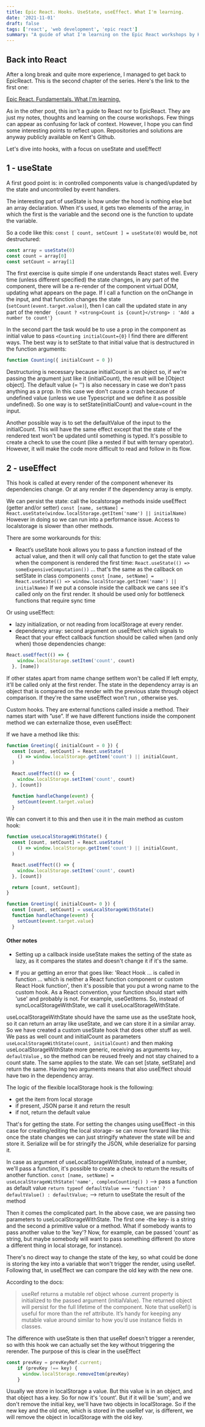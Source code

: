 ```yaml
---
title: Epic React. Hooks. UseState, useEffect. What I'm learning.
date: '2021-11-01'
draft: false
tags: ['react', 'web development', 'epic react']
summary: "A guide of what I'm learning on the Epic React workshops by Kent Dodds. This is the second one: useState + useEffect"
---
```


## Back into React

After a long break and quite more experience, I managed to get back to EpicReact. This is the second chapter of the series. Here's the link to the first one:

[Epic React. Fundamentals. What I'm learning.](https://buaiscia.github.io/blog/learning-on-epic-react-fundamentals)

As in the other post, this isn't a guide to React nor to EpicReact. They are just my notes, thoughts and learning on the course workshops. Few things can appear as confusing for lack of context. However, I hope you can find some interesting points to reflect upon. Repositories and solutions are anyway publicly available on Kent's Github.

Let's dive into hooks, with a focus on useState and useEffect!

## 1 - useState

A first good point is: in controlled components value is changed/updated by the state and uncontrolled by event handlers.

The interesting part of useState is how under the hood is nothing else but an array declaration. When it's used, it gets two elements of the array, in which the first is the variable and the second one is the function to update the variable.

So a code like this:
`const [ count, setCount ] = useState(0)`
would be, not destructured:

```javascript
const array = useState(0)
const count = array[0]
const setCount = array[1]
```

The first exercise is quite simple if one understands React states well. Every time (unless different specified) the state changes, in any part of the component, there will be a re-render of the component virtual DOM, updating what appears on the page.
If I call a function on the onChange in the input, and that function changes the state (`setCount(event.target.value)`), then I can call the updated state in any part of the render
` {count ? <strong>Count is {count}</strong> : 'Add a number to count'}`

In the second part the task would be to use a prop in the component as initial value to pass
`<Counting initialCount={0}`
I find there are different ways. The best way is to setState to that initial value that is destructured in the function arguments:

```javascript
function Counting({ initialCount = 0 })
```

Destructuring is necessary because initialCount is an object so, if we're passing the argument just like it (initialCount), the result will be [Object object].
The default value (= '') is also necessary in case we don't pass anything as a prop. In this case we don't cause a crash because of undefined value (unless we use Typescript and we define it as possible undefined).
So one way is to setState(initialCount) and value=count in the input.

Another possible way is to set the defaultValue of the input to the initialCount. This will have the same effect except that the state of the rendered text won't be updated until something is typed. It's possible to create a check to use the count (like a nested if but with ternary operator). However, it will make the code more difficult to read and follow in its flow.

## 2 - useEffect

This hook is called at every render of the component whenever its dependencies change. Or at any render if the dependency array is empty.

We can persist the state: call the localstorage methods inside useEffect (getter and/or setter) `const [name, setName] = React.useState(window.localStorage.getItem('name') || initialName)`
However in doing so we can run into a performance issue. Access to localstorage is slower than other methods.

There are some workarounds for this:

- React’s useState hook allows you to pass a function instead of the actual value, and then it will only call that function to get the state value when the component is rendered the first time: `React.useState(() => someExpensiveComputation())` ... that's the same as the callback on setState in class components
  `const [name, setName] = React.useState(() => window.localStorage.getItem('name') || initialName)`
  If we put a console inside the callback we cans see it's called only on the first render.
  It should be used only for bottleneck functions that require sync time

Or using useEffect: 

- lazy initialization, or not reading from localStorage at every render.
- dependency array: second argument on useEffect which signals to React that your effect callback function should be called when (and only when) those dependencies change:

```javascript
React.useEffect(() => {
    window.localStorage.setItem('count', count)
  }, [name])
```

If other states apart from name change setItem won't be called
If left empty, it'll be called only at the first render.
The state in the dependency array is an object that is compared on the render with the previous state through object comparison. If they're the same useEffect won't run , otherwise yes.

Custom hooks. They are external functions called inside a method. Their names start with ”use”.
If we have different functions inside the component method we can externalize those, even useEffect:

If we have a method like this:

```javascript
function Greeting({ initialCount = 0 }) {
  const [count, setCount] = React.useState(
    () => window.localStorage.getItem('count') || initialCount,
  )

  React.useEffect(() => {
    window.localStorage.setItem('count', count)
  }, [count])

  function handleChange(event) {
    setCount(event.target.value)
  }
```

We can convert it to this and then use it in the main method as custom hook:

```javascript
function useLocalStorageWithState() {
  const [count, setCount] = React.useState(
    () => window.localStorage.getItem('count') || initialCount,
  )

  React.useEffect(() => {
    window.localStorage.setItem('count', count)
  }, [count])

  return [count, setCount];
}

function Greeting({ initialCount= 0 }) {
  const [count, setCount] = useLocalStorageWithState()
  function handleChange(event) {
    setCount(event.target.value)
  }
```

#### Other notes

- Setting up a callback inside useState makes the setting of the state as lazy, as it compares the states and doesn't change it if it's the same.

- If you ar getting an error that goes like: 'React Hook ... is called in function ... which is neither a React function component or custom React Hook function', then it's possible that you put a wrong name to the custom hook.
As a React convention, your function should start with 'use' and probably is not. For example, useGetItems.
So, instead of syncLocalStorageWithState, we call it useLocalStorageWithState.

useLocalStorageWithState should have the same use as the useState hook, so it can return an array like useState, and we can store it in a similar array. So we have created a custom useState hook that does other stuff as well.
We pass as well count and initialCount as parameters `useLocalStorageWithState(count, initialCount)` and then making useLocalStorageWithState more generic, receiving as arguments `key, defaultValue` , so the method can be reused freely and not stay chained to a count state. The same applies to the state. We can set [state, setState] and return the same.
Having two arguments means that also useEffect should have two in the dependency array.

The logic of the flexible localStorage hook is the following:
  - get the item from local storage
  - if present, JSON parse it and return the result
  - if not, return the default value

That's for getting the state. For setting the changes using useEffect -in this case for creating/editing the local storage- se can move forward like this: once the state changes we can just stringify whatever the state will be and store it.
Serialize will be for stringify the JSON, while deserialize for parsing it.

In case as argument of useLocalStorageWithState, instead of a number, we'll pass a function, it's possible to create a check to return the results of another function.
`const [name, setName] = useLocalStorageWithState('name', complexCounting() )` --> pass a function as default value
`return typeof defaultValue === 'function' ? defaultValue() : defaultValue;` --> return to useState the result of the method

Then it comes the complicated part. 
In the above case, we are passing two parameters to useLocalStorageWithState. The first one -the key- is a string and the second a primitive value or a method.
What if somebody wants to pass another value to the 'key'? Now, for example, can be passed 'count' as string, but maybe somebody will want to pass something different (to store a different thing in local storage, for instance).

There's no direct way to change the state of the key, so what could be done is storing the key into a variable that won't trigger the render, using useRef. Following that, in useEffect we can compare the old key with the new one.

According to the docs:

> useRef returns a mutable ref object whose .current property is initialized to the passed argument (initialValue). The returned object will persist for the full lifetime of the component.
> Note that useRef() is useful for more than the ref attribute. It’s handy for keeping any mutable value around similar to how you’d use instance fields in classes.

The difference with useState is then that useRef doesn't trigger a rerender, so with this hook we can actually set the key without triggering the rerender. The purpose of this is clear in the useEffect

```javascript
const prevKey = prevKeyRef.current;
    if (prevKey !== key) {
      window.localStorage.removeItem(prevKey)
    }
```

Usually we store in localStorage a value. But this value is in an object, and that object has a key. So for now it's 'count'. But if it will be 'sum', and we don't remove the initial key, we'll have two objects in localStorage. So if the new key and the old one, which is stored in the useRef var, is different, we will remove the object in localStorage with the old key.
